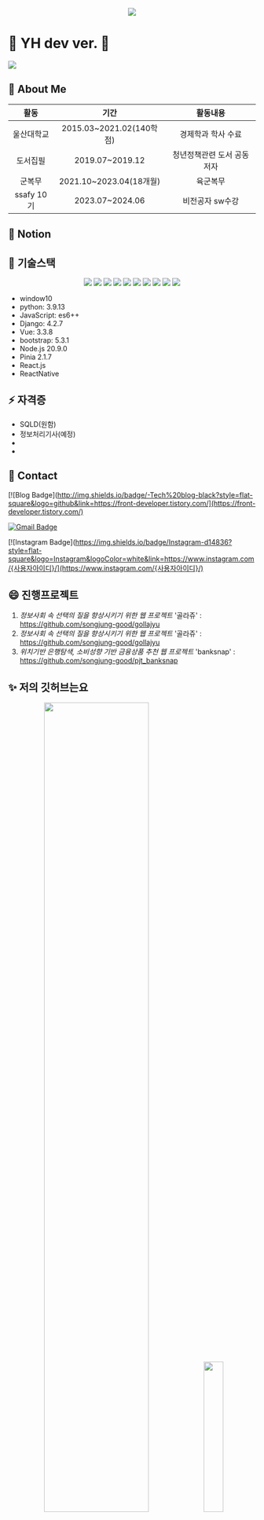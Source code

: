 <p align="center">
<img src="https://capsule-render.vercel.app/api?type=waving&color=gradient&customColorList=0,2,2,2,3&height=250&section=header&text=YH&animation=fadeIn&fontColor=3366FF&fontSize=90">
</p>

# 👋 YH dev ver.  👋

<a href="https://hits.seeyoufarm.com"><img src="https://hits.seeyoufarm.com/api/count/incr/badge.svg?url=https%3A%2F%2Fgithub.com%2Fsongjung-good&count_bg=%23FF1BAC&title_bg=%23000000&icon=github.svg&icon_color=%23FFFFFF&title=hits&edge_flat=false"/></a>

## 🌱 About Me

|**활동**|**기간**|**활동내용**|
|:---:|:---:|:---:|
|울산대학교|2015.03~2021.02(140학점)|경제학과 학사 수료|
|도서집필|2019.07~2019.12|청년정책관련 도서 공동저자|
|군복무|2021.10~2023.04(18개월)|육군복무|
|ssafy 10기|2023.07~2024.06|비전공자 sw수강|

<!-- |울산광역시 시의회 계약직|2016.02~2016.12(10개월)|시의원직 수행 도움| -->
<!-- |노무현장학재단 장학생|2020.01~2020.12(1년)|부울경지역 장학생활동| -->

## :fries: Notion


## 👯 기술스택
<!-- <img src="https://img.shields.io/badge/기술이름-#제외색상번호?style=for-the-badge&logo=아이콘이름&logoColor=white"> -->
<p align="center">
  <img src="https://img.shields.io/badge/Language-Python-3776AB?style=flat&logo=python&logoColor=white"> 
  <img src="https://img.shields.io/badge/Language-JavaScript-F7DF1E?style=flat&logo=javascript&logoColor=white"> 
  <img src="https://img.shields.io/badge/Language-TypeScript-3178C6?style=flat&logo=Typescript&logoColor=white"> 
  <img src="https://img.shields.io/badge/Database-Sqlite-003B57?style=flat&logo=sqlite&logoColor=white"> 
  <img src="https://img.shields.io/badge/Framework-django-092E20?style=flat&logo=django&logoColor=white">
  <img src="https://img.shields.io/badge/Framework-Vue-4FC08D?style=flat&logo=vue.js&logoColor=white">
  <img src="https://img.shields.io/badge/Framework-Bootstrap-purple?style=flat&logo=bootstrap&logoColor=white">
  <img src="https://img.shields.io/badge/Framework-Vuetify-1867C0?style=flat&logo=Vuetify&logoColor=white">
  <img src="https://img.shields.io/badge/Framework-TailwindCSS-06B6D4?style=flat&logo=TailwindCSS&logoColor=white">
  <img src="https://img.shields.io/badge/Library-React-61DAFB?style=flat&logo=React&logoColor=white">
</p>

- window10
- python: 3.9.13
- JavaScript: es6++
- Django: 4.2.7
- Vue: 3.3.8
- bootstrap: 5.3.1 
- Node.js 20.9.0
- Pinia 2.1.7
- React.js
- ReactNative


## ⚡ 자격증

+ SQLD(원함)
+ 정보처리기사(예정)
+ 
+ 



## 💬 Contact

[![Blog Badge](http://img.shields.io/badge/-Tech%20blog-black?style=flat-square&logo=github&link=https://front-developer.tistory.com/](https://front-developer.tistory.com/)

[![Gmail Badge](https://img.shields.io/badge/Gmail-d14836?style=flat-square&logo=Gmail&logoColor=white&link=mailto:yeonghwan829@gmail.com)](mailto:yeonghwan829@gmail.com)

[![Instagram Badge](https://img.shields.io/badge/Instagram-d14836?style=flat-square&logo=Instagram&logoColor=white&link=https://www.instagram.com/{사용자아이디}/](https://www.instagram.com/{사용자아이디}/)


## 😄 진행프로젝트
1. *정보사회 속 선택의 질을 향상시키기 위한 웹 프로젝트* '골라쥬' : https://github.com/songjung-good/gollajyu
2. *정보사회 속 선택의 질을 향상시키기 위한 웹 프로젝트* '골라쥬' : https://github.com/songjung-good/gollajyu
3. *위치기반 은행탐색, 소비성향 기반 금융상품 추천 웹 프로젝트* 'banksnap' : https://github.com/songjung-good/pjt_banksnap

## ✨ 저의 깃허브는요

<p align="center">
  
<img src="https://github-readme-stats.vercel.app/api?username=songjung-good&show_icons=true&theme=dark" width = "65%">
<img src="https://github-readme-stats.vercel.app/api/top-langs/?username=songjung-good" width="28%">
<img src="http://mazassumnida.wtf/api/v2/generate_badge?boj=ssafy1055218" width="28%">
[![Solved.ac Profile](http://mazassumnida.wtf/api/v2/generate_badge?boj=ssafy1055218)](https://solved.ac/ssafy1055218/)

 </p>
